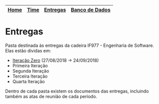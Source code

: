 | [Home](https://github.com/ricarthlima/eo-project-es) | [Time](/docs/paginas/time.md) | [Entregas](/docs/entregas_iterations)  | [Banco de Dados](https://github.com/ricarthlima/eo-project-es#5-banco-de-dados) |
|-|-|-|-|

# Entregas

Pasta destinada às entregas da cadeira IF977 - Engenharia de Software.
Elas estão dividas em:

- [Iteração Zero](https://github.com/ricarthlima/eo-project-es/tree/master/docs/entregas_iterations/I00) (27/08/2018 -> 24/09/2018)
- Primeira Iteração
- Segunda Iteração
- Terceira Iteração
- Quarta Iteração

Dentro de cada pasta existem os documentos das entregas, incluindo também as atas de reunião de cada período.
